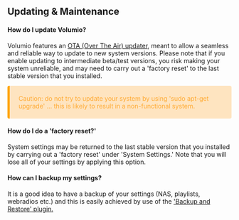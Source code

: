 ## Updating & Maintenance

#### How do I update Volumio?

Volumio features an <a href="https://volumio.github.io/docs/User_Manual/System_updates.html">OTA (Over The Air) updater,</a> meant to allow a seamless and reliable way to update to new system versions. Please note that if you enable updating to intermediate beta/test versions, you risk making your system unreliable, and may need to carry out a 'factory reset' to the last stable version that you installed.

<p style="background-color: rgba(255, 170, 50, 0.3);padding: 20px;border-left: 5px solid orange; border-radius: 4px;color:rgb(255, 170, 50);">
Caution: do not try to update your system by using 'sudo apt-get upgrade' ... this is likely to result in a non-functional system.
</p>

#### How do I do a 'factory reset?'

System settings may be returned to the last stable version that you installed by carrying out a 'factory reset' under 'System Settings.'  Note that you will lose all of your settings by applying this option.

#### How can I backup my settings?

It is a good idea to have a backup of your settings (NAS, playlists, webradios etc.) and this is easily achieved by use of the <a href="https://volumio.org/forum/volumio-plugins-collection-t6251.html">'Backup and Restore' plugin.</a>

